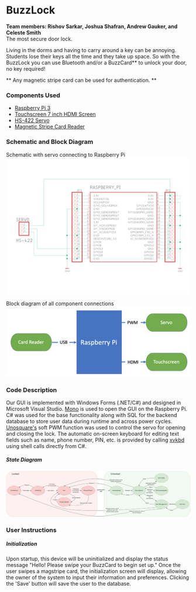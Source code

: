 # BuzzLock
<b> Team members: Rishov Sarkar, Joshua Shafran, Andrew Gauker, and Celeste Smith</b><br/>
The most secure door lock. <br/>

Living in the dorms and having to carry around a key can be annoying. Students lose their keys all the time and they take up space. So with the BuzzLock you can use Bluetooth and/or a BuzzCard** to unlock your door, no key required!

** Any magnetic stripe card can be used for authentication. **

<H3> Components Used </H3>
 <ul>
  <li> <a href="https://www.raspberrypi.org/products/raspberry-pi-3-model-b/">Raspberry Pi 3</a></li>
 <li> <a href="https://www.adafruit.com/product/2407">Touchscreen 7 inch HDMI Screen</a></li>
  <li> <a href="https://www.sparkfun.com/products/11884">HS-422 Servo</a></li>
  <li><a href="https://www.amazon.com/2xhome-Magnetic-Registry-Register-Quickbook/dp/B00E85TH9I/ref=sr_1_10?crid=UIZM18I37O7M&keywords=magstripe%2Breader&qid=1584997590&sprefix=%2Caps%2C227&sr=8-10&th=1">Magnetic Stripe Card Reader</a></li>
</ul> 

<H3> Schematic and Block Diagram </H3>

Schematic with servo connecting to Raspberry Pi
 <img src="Documentation/4180 Schematic Window.png" alt="BuzzLock Schematic"> 
 
 Block diagram of all component connections
 <img src="Documentation/Screen Shot 2020-04-28 at 3.59.49 PM.png" alt="BuzzLock Block Diagram"> 


<H3> Code Description </H3>

Our GUI is implemented with Windows Forms (.NET/C#) and designed in Microsoft Visual Studio. <a href = "https://www.mono-project.com/"> Mono</a> is used to open the GUI on the Raspberry Pi. C# was used for the base functionality along with SQL for the backend database to store user data during runtime and across power cycles. <a href = "https://unosquare.github.io/raspberryio/">Unosquare's</a> soft PWM function was used to control the servo for opening and closing the lock. The automatic on-screen keyboard for editing text fields such as name, phone number, PIN, etc. is provided by calling <a href="http://t-sato.in.coocan.jp/xvkbd/">xvkbd</a> using shell calls directly from C#.

<H5> State Diagram </H5>

<img src="Documentation/4180 State Diagram.png" alt="State Diagram">

<H3> User Instructions </H3>
<H5> Initialization </H5>
Upon startup, this device will be uninitialized and display the status message "Hello! Please swipe your BuzzCard to begin set up." Once the user swipes a magstripe card, the initialization screen will display, allowing the owner of the system to input their information and preferences. Clicking the 'Save' button will save the user to the database. 
